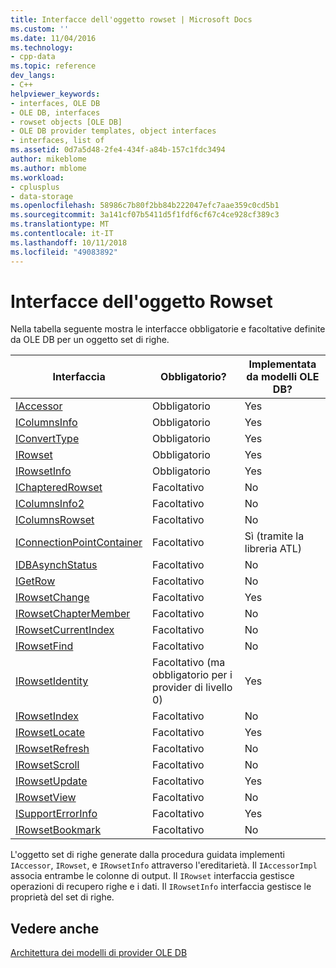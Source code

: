```yaml
---
title: Interfacce dell'oggetto rowset | Microsoft Docs
ms.custom: ''
ms.date: 11/04/2016
ms.technology:
- cpp-data
ms.topic: reference
dev_langs:
- C++
helpviewer_keywords:
- interfaces, OLE DB
- OLE DB, interfaces
- rowset objects [OLE DB]
- OLE DB provider templates, object interfaces
- interfaces, list of
ms.assetid: 0d7a5d48-2fe4-434f-a84b-157c1fdc3494
author: mikeblome
ms.author: mblome
ms.workload:
- cplusplus
- data-storage
ms.openlocfilehash: 58986c7b80f2bb84b222047efc7aae359c0cd5b1
ms.sourcegitcommit: 3a141cf07b5411d5f1fdf6cf67c4ce928cf389c3
ms.translationtype: MT
ms.contentlocale: it-IT
ms.lasthandoff: 10/11/2018
ms.locfileid: "49083892"
---
```

# <a name="rowset-object-interfaces"></a>Interfacce dell'oggetto Rowset

Nella tabella seguente mostra le interfacce obbligatorie e facoltative definite da OLE DB per un oggetto set di righe.  
  
|Interfaccia|Obbligatorio?|Implementata da modelli OLE DB?|  
|---------------|---------------|--------------------------------------|  
|[IAccessor](/previous-versions/windows/desktop/ms719672)|Obbligatorio|Yes|  
|[IColumnsInfo](/previous-versions/windows/desktop/ms724541)|Obbligatorio|Yes|  
|[IConvertType](/previous-versions/windows/desktop/ms715926)|Obbligatorio|Yes|  
|[IRowset](/previous-versions/windows/desktop/ms720986)|Obbligatorio|Yes|  
|[IRowsetInfo](/previous-versions/windows/desktop/ms724541)|Obbligatorio|Yes|  
|[IChapteredRowset](/previous-versions/windows/desktop/ms718180)|Facoltativo|No|  
|[IColumnsInfo2](/previous-versions/windows/desktop/ms712953)|Facoltativo|No|  
|[IColumnsRowset](/previous-versions/windows/desktop/ms722657)|Facoltativo|No|  
|[IConnectionPointContainer](/windows/desktop/api/ocidl/nn-ocidl-iconnectionpointcontainer)|Facoltativo|Sì (tramite la libreria ATL)|  
|[IDBAsynchStatus](/previous-versions/windows/desktop/ms709832)|Facoltativo|No|  
|[IGetRow](/previous-versions/windows/desktop/ms718047)|Facoltativo|No|  
|[IRowsetChange](/previous-versions/windows/desktop/ms715790)|Facoltativo|Yes|  
|[IRowsetChapterMember](/previous-versions/windows/desktop/ms725430)|Facoltativo|No|  
|[IRowsetCurrentIndex](/previous-versions/windows/desktop/ms709700)|Facoltativo|No|  
|[IRowsetFind](/previous-versions/windows/desktop/ms724221)|Facoltativo|No|  
|[IRowsetIdentity](/previous-versions/windows/desktop/ms715913)|Facoltativo (ma obbligatorio per i provider di livello 0)|Yes|  
|[IRowsetIndex](/previous-versions/windows/desktop/ms719604)|Facoltativo|No|  
|[IRowsetLocate](/previous-versions/windows/desktop/ms721190)|Facoltativo|Yes|  
|[IRowsetRefresh](/previous-versions/windows/desktop/ms714892)|Facoltativo|No|  
|[IRowsetScroll](/previous-versions/windows/desktop/ms712984)|Facoltativo|No|  
|[IRowsetUpdate](/previous-versions/windows/desktop/ms714401)|Facoltativo|Yes|  
|[IRowsetView](/previous-versions/windows/desktop/ms709755)|Facoltativo|No|  
|[ISupportErrorInfo](/previous-versions/windows/desktop/ms715816)|Facoltativo|Yes|  
|[IRowsetBookmark](/previous-versions/windows/desktop/ms714246)|Facoltativo|No|  
  
L'oggetto set di righe generate dalla procedura guidata implementi `IAccessor`, `IRowset`, e `IRowsetInfo` attraverso l'ereditarietà. Il `IAccessorImpl` associa entrambe le colonne di output. Il `IRowset` interfaccia gestisce operazioni di recupero righe e i dati. Il `IRowsetInfo` interfaccia gestisce le proprietà del set di righe.  
  
## <a name="see-also"></a>Vedere anche  

[Architettura dei modelli di provider OLE DB](../../data/oledb/ole-db-provider-template-architecture.md)